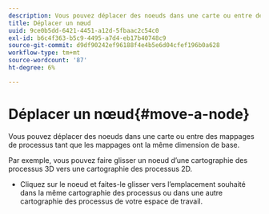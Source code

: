 ```yaml
---
description: Vous pouvez déplacer des noeuds dans une carte ou entre des mappages de processus tant que les mappages ont la même dimension de base.
title: Déplacer un nœud
uuid: 9ce0b5dd-6421-4451-a12d-5fbaac2c54c0
exl-id: b6c4f363-b5c9-4495-a7d4-eb17b40748c9
source-git-commit: d9df90242ef96188f4e4b5e6d04cfef196b0a628
workflow-type: tm+mt
source-wordcount: '87'
ht-degree: 6%

---
```


# Déplacer un nœud{#move-a-node}

Vous pouvez déplacer des noeuds dans une carte ou entre des mappages de processus tant que les mappages ont la même dimension de base.

Par exemple, vous pouvez faire glisser un noeud d’une cartographie des processus 3D vers une cartographie des processus 2D.

* Cliquez sur le noeud et faites-le glisser vers l’emplacement souhaité dans la même cartographie des processus ou dans une autre cartographie des processus de votre espace de travail.
